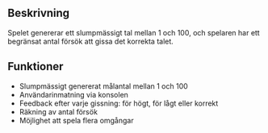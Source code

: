## Beskrivning
Spelet genererar ett slumpmässigt tal mellan 1 och 100, och spelaren har ett begränsat antal försök att gissa det korrekta talet.

## Funktioner
- Slumpmässigt genererat målantal mellan 1 och 100
- Användarinmatning via konsolen
- Feedback efter varje gissning: för högt, för lågt eller korrekt
- Räkning av antal försök
- Möjlighet att spela flera omgångar


